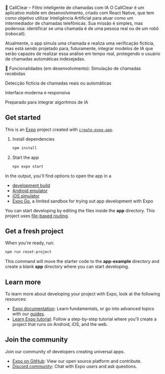 📱 CallClear – Filtro inteligente de chamadas com IA
O CallClear é um aplicativo mobile em desenvolvimento, criado com React Native, que tem como objetivo utilizar Inteligência Artificial para atuar como um intermediador de chamadas telefônicas. Sua missão é simples, mas poderosa: identificar se uma chamada é de uma pessoa real ou de um robô (robocall).

Atualmente, o app simula uma chamada e realiza uma verificação fictícia, mas está sendo projetado para, futuramente, integrar modelos de IA que serão capazes de realizar essa análise em tempo real, protegendo o usuário de chamadas automáticas indesejadas.

🔧 Funcionalidades (em desenvolvimento):
Simulação de chamadas recebidas

Detecção fictícia de chamadas reais ou automáticas

Interface moderna e responsiva

Preparado para integrar algoritmos de IA

## Get started

This is an [Expo](https://expo.dev) project created with [`create-expo-app`](https://www.npmjs.com/package/create-expo-app).

1. Install dependencies

   ```bash
   npm install
   ```

2. Start the app

   ```bash
   npx expo start
   ```

In the output, you'll find options to open the app in a

- [development build](https://docs.expo.dev/develop/development-builds/introduction/)
- [Android emulator](https://docs.expo.dev/workflow/android-studio-emulator/)
- [iOS simulator](https://docs.expo.dev/workflow/ios-simulator/)
- [Expo Go](https://expo.dev/go), a limited sandbox for trying out app development with Expo

You can start developing by editing the files inside the **app** directory. This project uses [file-based routing](https://docs.expo.dev/router/introduction).

## Get a fresh project

When you're ready, run:

```bash
npm run reset-project
```

This command will move the starter code to the **app-example** directory and create a blank **app** directory where you can start developing.

## Learn more

To learn more about developing your project with Expo, look at the following resources:

- [Expo documentation](https://docs.expo.dev/): Learn fundamentals, or go into advanced topics with our [guides](https://docs.expo.dev/guides).
- [Learn Expo tutorial](https://docs.expo.dev/tutorial/introduction/): Follow a step-by-step tutorial where you'll create a project that runs on Android, iOS, and the web.

## Join the community

Join our community of developers creating universal apps.

- [Expo on GitHub](https://github.com/expo/expo): View our open source platform and contribute.
- [Discord community](https://chat.expo.dev): Chat with Expo users and ask questions.
